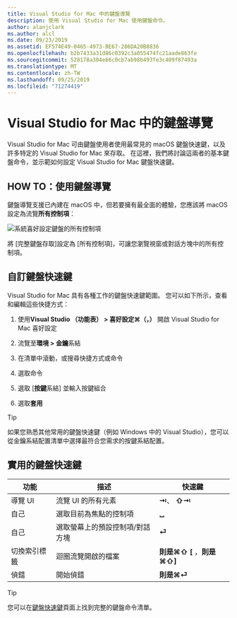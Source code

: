 ```yaml
---
title: Visual Studio for Mac 中的鍵盤導覽
description: 使用 Visual Studio for Mac 使用鍵盤命令。
author: alanjclark
ms.author: alcl
ms.date: 09/23/2019
ms.assetid: EF574E49-0465-4973-BE67-286DA20B8836
ms.openlocfilehash: b2b7433a31d86c0392c3a055474fc21aade863fe
ms.sourcegitcommit: 528178a304e66c0cb7ab98b493fe3c409f87493a
ms.translationtype: MT
ms.contentlocale: zh-TW
ms.lasthandoff: 09/25/2019
ms.locfileid: "71274419"
---
```

# <a name="keyboard-navigation-in-visual-studio-for-mac"></a>Visual Studio for Mac 中的鍵盤導覽

Visual Studio for Mac 可由鍵盤使用者使用最常見的 macOS 鍵盤快速鍵，以及許多特定的 Visual Studio for Mac 來存取。 在這裡，我們將討論這兩者的基本鍵盤命令，並示範如何設定 Visual Studio for Mac 鍵盤快速鍵。

## <a name="how-to-use-keyboard-navigation"></a>HOW TO：使用鍵盤導覽

鍵盤導覽支援已內建在 macOS 中，但若要擁有最全面的體驗，您應該將 macOS 設定為流覽**所有控制項**：

![系統喜好設定鍵盤的所有控制項](media/accessibility-preferences-keyboard.png)

將 [完整鍵盤存取]設定為 [所有控制項]，可讓您瀏覽視窗或對話方塊中的所有控制項。

## <a name="customizing-keyboard-shortcuts"></a>自訂鍵盤快速鍵

Visual Studio for Mac 具有各種工作的鍵盤快速鍵範圍。 您可以如下所示，查看和編輯這些快捷方式：

1. 使用**Visual Studio （功能表） > 喜好設定&#8984;（，）** 開啟 Visual Studio for Mac 喜好設定

1. 流覽至**環境 > 金鑰**系結

1. 在清單中滾動，或搜尋快捷方式或命令

1. 選取命令

1. 選取 [**按鍵**系結] 並輸入按鍵組合

1. 選取**套用**

> [!TIP]
> 如果您熟悉其他常用的鍵盤快速鍵（例如 Windows 中的 Visual Studio），您可以從金鑰系結配置清單中選擇最符合您需求的按鍵系結配置。

## <a name="useful-keyboard-shortcuts"></a>實用的鍵盤快速鍵

|功能         |描述                                   |快速鍵         |
|----------------|----------------------------------------------|-----------------|
|導覽 UI   |流覽 UI 的所有元素               |**⇥**、 **⇧⇥**    |
|自己        |選取目前為焦點的控制項         |**␣**            |
|自己        |選取螢幕上的預設控制項/對話方塊 |**⏎**            |
|切換索引標籤     |迴圈流覽開啟的檔案                      |**則是⌘⇧ [** ，**則是⌘⇧]** |
|偵錯           |開始偵錯                               |**則是⌘⏎**           |

> [!TIP]
> 您可以在[鍵盤快速鍵](keyboard-shortcuts.md)頁面上找到完整的鍵盤命令清單。